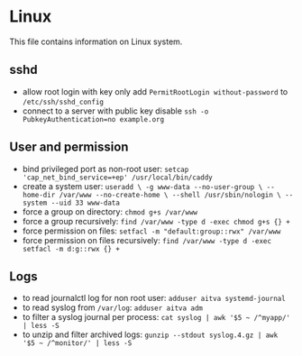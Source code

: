 # Linux

This file contains information on Linux system.

## sshd

- allow root login with key only add `PermitRootLogin without-password` to `/etc/ssh/sshd_config`
- connect to a server with public key disable `ssh -o PubkeyAuthentication=no example.org`

## User and permission

- bind privileged port as non-root user: `setcap 'cap_net_bind_service=+ep' /usr/local/bin/caddy`
- create a system user: `useradd \
  -g www-data --no-user-group \
  --home-dir /var/www --no-create-home \
  --shell /usr/sbin/nologin \
  --system --uid 33 www-data`
- force a group on directory: `chmod g+s /var/www`
- force a group recursively: `find /var/www -type d -exec chmod g+s {} +`
- force permission on files: `setfacl -m "default:group::rwx" /var/www`
- force permission on files recursively: `find /var/www -type d -exec setfacl -m d:g::rwx {} +`

## Logs

- to read journalctl log for non root user: `adduser aitva systemd-journal`
- to read syslog from `/var/log`: `adduser aitva adm`
- to filter a syslog journal per process: `cat syslog | awk '$5 ~ /^myapp/' | less -S`
- to unzip and filter archived logs: `gunzip --stdout syslog.4.gz | awk '$5 ~ /^monitor/' | less -S`
